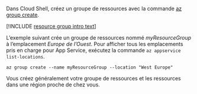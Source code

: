 Dans Cloud Shell, créez un groupe de ressources avec la commande [az group create](/cli/azure/group?view=azure-cli-latest#az_group_create).

[!INCLUDE [resource group intro text](resource-group.md)]

L’exemple suivant crée un groupe de ressources nommé *myResourceGroup* à l’emplacement *Europe de l’Ouest*. Pour afficher tous les emplacements pris en charge pour App Service, exécutez la commande `az appservice list-locations`.

```azurecli-interactive
az group create --name myResourceGroup --location "West Europe"
```

Vous créez généralement votre groupe de ressources et les ressources dans une région proche de chez vous. 
